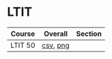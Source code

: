 # LTIT

| Course | Overall | Section |
| ------ | ------- | ------- |
| LTIT 50 | [csv](https://github.com/UCSD-Historical-Enrollment-Data/2025Spring/blob/main/overall/LTIT%2050.csv), [png](https://raw.githubusercontent.com/UCSD-Historical-Enrollment-Data/2025Spring/main/plot_overall/LTIT%2050.png) |  |
